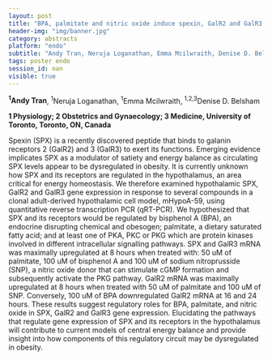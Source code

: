 ```yaml
---
layout: post
title: "BPA, palmitate and nitric oxide induce spexin, GalR2 and GalR3 mRNA expression in hypothalamic neurons"
header-img: "img/banner.jpg"
category: abstracts
platform: "endo"
subtitle: "Andy Tran, Neruja Loganathan, Emma Mcilwraith, Denise D. Belsham"
tags: poster endo
session_id: nan
visible: true
---
```

**<sup>1</sup>Andy Tran**, <sup>1</sup>Neruja Loganathan, <sup>1</sup>Emma Mcilwraith, <sup>1,2,3</sup>Denise D. Belsham

__1 Physiology; 2 Obstetrics and Gynaecology; 3 Medicine, University of Toronto, Toronto, ON, Canada__

Spexin (SPX) is a recently discovered peptide that binds to galanin receptors 2 (GalR2) and 3 (GalR3) to exert its functions. Emerging evidence implicates SPX as a modulator of satiety and energy balance as circulating SPX levels appear to be dysregulated in obesity. It is currently unknown how SPX and its receptors are regulated in the hypothalamus, an area critical for energy homeostasis. We therefore examined hypothalamic SPX, GalR2 and GalR3 gene expression in response to several compounds in a clonal adult-derived hypothalamic cell model, mHypoA-59, using quantitative reverse transcription PCR (qRT-PCR). We hypothesized that SPX and its receptors would be regulated by bisphenol A (BPA), an endocrine disrupting chemical and obesogen; palmitate, a dietary saturated fatty acid; and at least one of PKA, PKC or PKG which are protein kinases involved in different intracellular signalling pathways. SPX and GalR3 mRNA was maximally upregulated at 8 hours when treated with: 50 uM of palmitate, 100 uM of bisphenol A and 100 uM of sodium nitroprusside (SNP), a nitric oxide donor that can stimulate cGMP formation and subsequently activate the PKG pathway. GalR2 mRNA was maximally upregulated at 8 hours when treated with 50 uM of palmitate and 100 uM of SNP. Conversely, 100 uM of BPA downregulated GalR2 mRNA at 16 and 24 hours. These results suggest regulatory roles for BPA, palmitate, and nitric oxide in SPX, GalR2 and GalR3 gene expression. Elucidating the pathways that regulate gene expression of SPX and its receptors in the hypothalamus will contribute to current models of central energy balance and provide insight into how components of this regulatory circuit may be dysregulated in obesity. 